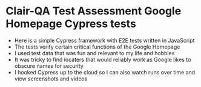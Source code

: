 # Clair-QA Test Assessment Google Homepage Cypress tests

- Here is a simple Cypress framework with E2E tests written in JavaScript
- The tests verify certain critical functions of the Google Homepage 
- I used test data that was fun and relevant to my life and hobbies
- It was tricky to find locaters that would reliably work as Google likes to obscure names for security
- I hooked Cypress up to the cloud so I can also watch runs over time and view screenshots and videos
